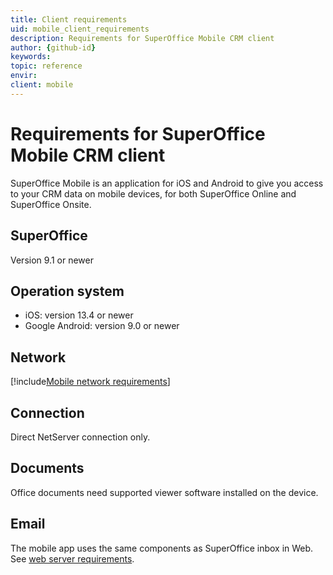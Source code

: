 ```yaml
---
title: Client requirements
uid: mobile_client_requirements
description: Requirements for SuperOffice Mobile CRM client
author: {github-id}
keywords:
topic: reference
envir:
client: mobile
---
```


# Requirements for SuperOffice Mobile CRM client

SuperOffice Mobile is an application for iOS and Android to give you access to your CRM data on mobile devices, for both SuperOffice Online and SuperOffice Onsite.

## SuperOffice

Version 9.1 or newer

## Operation system

* iOS: version 13.4 or newer
* Google Android: version 9.0 or newer

## Network

[!include[Mobile network requirements](../includes/mobile-network-req.md)]

## Connection

Direct NetServer connection only.

## Documents

Office documents need supported viewer software installed on the device.

## Email

The mobile app uses the same components as SuperOffice inbox in Web. See [web server requirements][1].

<!-- Referenced links -->
[1]: ../../onsite/requirements/web-client.md

